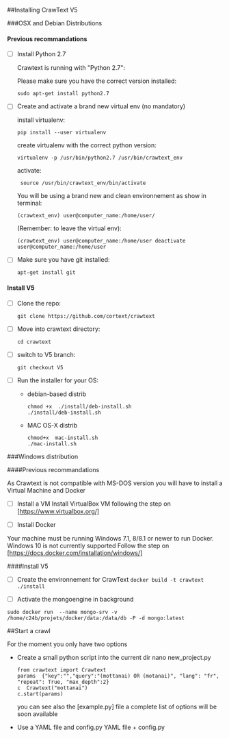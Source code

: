 

##Installing CrawText V5 

###OSX and Debian Distributions


#### Previous recommandations 


- [ ] Install Python 2.7

    Crawtext is running with "Python 2.7":

    Please make sure you have the correct version installed:

    ``` sudo apt-get install python2.7 ```

- [ ] Create and activate a brand new virtual env (no mandatory)

    install virtualenv:

    ``` pip install --user virtualenv ```

    create virtualenv with the correct python version:
    
    ``` virtualenv -p /usr/bin/python2.7 /usr/bin/crawtext_env ```

    activate:
    
    ``` source /usr/bin/crawtext_env/bin/activate```

    You will be using a brand new and clean environnement as show in terminal:
    
    ```(crawtext_env) user@computer_name:/home/user/ ```

    (Remember: to leave the virtual env):
    
    ```
    (crawtext_env) user@computer_name:/home/user deactivate 
    user@computer_name:/home/user
    ```

- [ ] Make sure you have git installed:

    ``` apt-get install git ```

#### Install V5 

- [ ] Clone the repo:

    ``` git clone https://github.com/cortext/crawtext ```

- [ ] Move into crawtext directory:

    ``` cd crawtext  ```

- [ ] switch to V5 branch:

    ``` git checkout V5 ```

- [ ] Run the installer for your OS:

    * debian-based distrib
        ``` 
        chmod +x  ./install/deb-install.sh
        ./install/deb-install.sh
        ```

    * MAC OS-X distrib
        
        ``` 
        chmod+x  mac-install.sh
        ./mac-install.sh
        ```

###Windows distribution 

####Previous recommandations 

As Crawtext is not compatible with MS-DOS version
you will have to install a Virtual Machine  and Docker

- [ ] Install a VM
Install VirtualBox VM following the step on [https://www.virtualbox.org/]


- [ ] Install Docker

Your machine must be running Windows 7.1, 8/8.1 or newer to run Docker. Windows 10 is not currently supported
Follow the step on [https://docs.docker.com/installation/windows/]

####Install V5 


- [ ] Create the environnement for CrawText
```docker build -t crawtext ./install```

- [ ] Activate the mongoengine in background

```sudo docker run  --name mongo-srv -v /home/c24b/projets/docker/data:/data/db -P -d mongo:latest```


##Start a crawl 


For the moment you only have two options
* Create a small python script into the current dir
    nano new_project.py
    ```
    from crawtext import Crawtext
    params  {"key":"","query":"(mottanai) OR (motanai)", "lang": "fr", "repeat": True, "max_depth":2}
    c  Crawtext("mottanai")
    c.start(params)
    ```
    you can see also the [example.py] file
    a complete list of options will be soon available
    
* Use a YAML file and config.py
    YAML file + config.py

